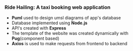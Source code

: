 ### Ride Hailing: A taxi booking web application

- **Puml** used to design umsl diagrams of app's database
- Database implemented using **Node.js**
- API's created with **Express** 
- The template of the website was created dynamically with **Pug**(component based)
- **Axios** is used to make requests from frontend to backend
